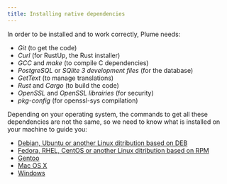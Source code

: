 ```yaml
---
title: Installing native dependencies
---
```


In order to be installed and to work correctly, Plume needs:

- *Git* (to get the code)
- *Curl* (for RustUp, the Rust installer)
- *GCC* and *make*  (to compile C dependencies)
- *PostgreSQL* or *SQlite 3 development files* (for the database)
- *GetText* (to manage translations)
- *Rust* and *Cargo* (to build the code)
- *OpenSSL* and *OpenSSL librairies* (for security)
- *pkg-config* (for openssl-sys compilation)

Depending on your operating system, the commands to get all these dependencies
are not the same, so we need to know what is installed on your machine to guide
you:

<ul class="choices">
  <li><a href="/installation/deps/deb">
    Debian, Ubuntu or another Linux ditribution based on DEB
  </a></li>
  <li><a href="/installation/deps/rpm">
    Fedora, RHEL, CentOS or another Linux ditribution based on RPM
  </a></li>
  <li><a href="/installation/deps/gentoo">
    Gentoo
  </a></li>
  <li><a href="/installation/deps/macosx">
    Mac OS X
  </a></li>
  <li><a href="/installation/deps/windows">
    Windows
  </a></li>
</ul>
